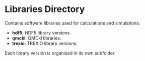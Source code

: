 # Libraries Directory
Contains software libraries used for calculations and simulations:
- **hdf5**: HDF5 library versions.
- **qmckl**: QMCkl libraries.
- **trexio**: TREXIO library versions.

Each library version is organized in its own subfolder.

